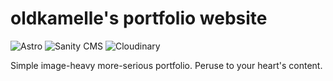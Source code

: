 # oldkamelle's portfolio website
![Astro](https://img.shields.io/badge/astro-%232C2052.svg?style=for-the-badge&logo=astro&logoColor=white)
![Sanity CMS](https://img.shields.io/badge/sanity-F03E2F?style=for-the-badge&logo=sanity&logoColor=white)
![Cloudinary](https://img.shields.io/badge/cloudinary-3448C5?style=for-the-badge&logo=cloudinary&logoColor=white)

Simple image-heavy more-serious portfolio. Peruse to your heart's content.